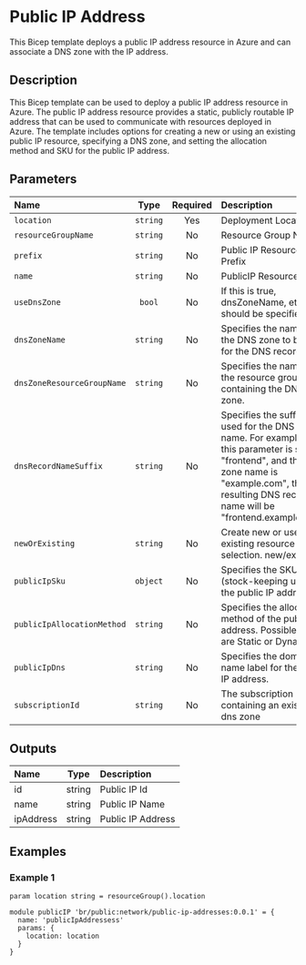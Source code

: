 # Public IP Address

This Bicep template deploys a public IP address resource in Azure and can associate a DNS zone with the IP address.

## Description

This Bicep template can be used to deploy a public IP address resource in Azure.
The public IP address resource provides a static, publicly routable IP address that can be used to communicate with resources deployed in Azure. The template includes options for creating a new or using an existing public IP resource, specifying a DNS zone, and setting the allocation method and SKU for the public IP address.

## Parameters

| Name                       | Type     | Required | Description                                                                                                                                                                                                         |
| :------------------------- | :------: | :------: | :------------------------------------------------------------------------------------------------------------------------------------------------------------------------------------------------------------------ |
| `location`                 | `string` | Yes      | Deployment Location                                                                                                                                                                                                 |
| `resourceGroupName`        | `string` | No       | Resource Group Name                                                                                                                                                                                                 |
| `prefix`                   | `string` | No       | Public IP Resource Prefix                                                                                                                                                                                           |
| `name`                     | `string` | No       | PublicIP Resource Name                                                                                                                                                                                              |
| `useDnsZone`               | `bool`   | No       | If this is true, dnsZoneName, etc. should be specified                                                                                                                                                              |
| `dnsZoneName`              | `string` | No       | Specifies the name of the DNS zone to be used for the DNS record.                                                                                                                                                   |
| `dnsZoneResourceGroupName` | `string` | No       | Specifies the name of the resource group containing the DNS zone.                                                                                                                                                   |
| `dnsRecordNameSuffix`      | `string` | No       | Specifies the suffix to be used for the DNS record name. For example, if this parameter is set to "frontend", and the DNS zone name is "example.com", the resulting DNS record name will be "frontend.example.com". |
| `newOrExisting`            | `string` | No       | Create new or use existing resource selection. new/existing                                                                                                                                                         |
| `publicIpSku`              | `object` | No       | Specifies the SKU (stock-keeping unit) of the public IP address.                                                                                                                                                    |
| `publicIpAllocationMethod` | `string` | No       | Specifies the allocation method of the public IP address. Possible values are Static or Dynamic.                                                                                                                    |
| `publicIpDns`              | `string` | No       | Specifies the domain name label for the public IP address.                                                                                                                                                          |
| `subscriptionId`           | `string` | No       | The subscription containing an existing dns zone                                                                                                                                                                    |

## Outputs

| Name      | Type   | Description       |
| :-------- | :----: | :---------------- |
| id        | string | Public IP Id      |
| name      | string | Public IP Name    |
| ipAddress | string | Public IP Address |

## Examples

### Example 1

```bicep
param location string = resourceGroup().location

module publicIP 'br/public:network/public-ip-addresses:0.0.1' = {
  name: 'publicIpAddressess'
  params: {
    location: location
  }
}
```
